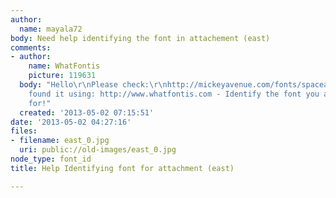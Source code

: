 ```yaml
---
author:
  name: mayala72
body: Need help identifying the font in attachement (east)
comments:
- author:
    name: WhatFontis
    picture: 119631
  body: "Hello\r\nPlease check:\r\nhttp://mickeyavenue.com/fonts/spaceage/\r\nAlex\r\nI
    found it using: http://www.whatfontis.com - Identify the font you are looking
    for!"
  created: '2013-05-02 07:15:51'
date: '2013-05-02 04:27:16'
files:
- filename: east_0.jpg
  uri: public://old-images/east_0.jpg
node_type: font_id
title: Help Identifying font for attachment (east)

---
```

